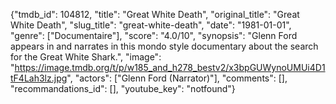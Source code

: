 {"tmdb_id": 104812, "title": "Great White Death", "original_title": "Great White Death", "slug_title": "great-white-death", "date": "1981-01-01", "genre": ["Documentaire"], "score": "4.0/10", "synopsis": "Glenn Ford appears in and narrates in this mondo style documentary about the search for the Great  White Shark.", "image": "https://image.tmdb.org/t/p/w185_and_h278_bestv2/x3bpGUWynoUMUi4D1tF4Lah3lz.jpg", "actors": ["Glenn Ford (Narrator)"], "comments": [], "recommandations_id": [], "youtube_key": "notfound"}